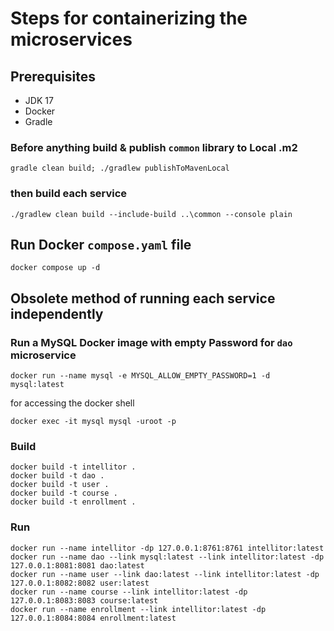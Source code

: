 # Steps for containerizing the microservices

## Prerequisites
* JDK 17
* Docker
* Gradle

### Before anything build & publish `common` library to Local .m2
```
gradle clean build; ./gradlew publishToMavenLocal
```

### then build each service
```
./gradlew clean build --include-build ..\common --console plain
```

## Run Docker `compose.yaml` file
```
docker compose up -d
```

## Obsolete method of running each service independently

### Run a MySQL Docker image with empty Password for `dao` microservice
```
docker run --name mysql -e MYSQL_ALLOW_EMPTY_PASSWORD=1 -d mysql:latest
```
for accessing the docker shell
```
docker exec -it mysql mysql -uroot -p
```

### Build
```
docker build -t intellitor .
docker build -t dao .
docker build -t user .
docker build -t course .
docker build -t enrollment .
```

### Run
```
docker run --name intellitor -dp 127.0.0.1:8761:8761 intellitor:latest
docker run --name dao --link mysql:latest --link intellitor:latest -dp 127.0.0.1:8081:8081 dao:latest
docker run --name user --link dao:latest --link intellitor:latest -dp 127.0.0.1:8082:8082 user:latest
docker run --name course --link intellitor:latest -dp 127.0.0.1:8083:8083 course:latest
docker run --name enrollment --link intellitor:latest -dp 127.0.0.1:8084:8084 enrollment:latest
```
